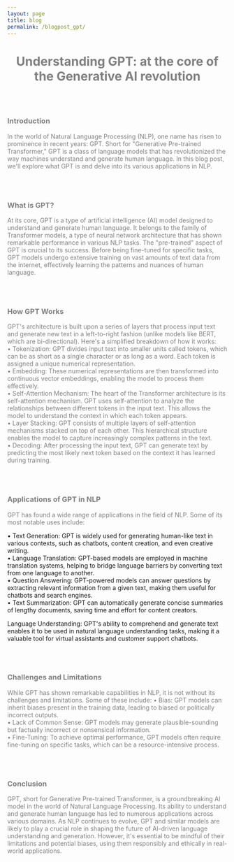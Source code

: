 ```yaml
---
layout: page
title: blog
permalink: /blogpost_gpt/
---
```


<center>
<h1><span style="color:grey">Understanding GPT: at the core of the Generative AI revolution</span></h1>
</center>

<br>
<br>

<h3><span style="color:grey">Introduction</span></h3>

<p><span style="color:grey">In the world of Natural Language Processing (NLP), one name has risen to prominence in recent years: GPT. 
Short for "Generative Pre-trained Transformer," GPT is a class of language models that has revolutionized the way machines understand and generate human language. 
In this blog post, we'll explore what GPT is and delve into its various applications in NLP.
</span></p>

<br>
<br>

<h3><span style="color:grey">What is GPT?</span></h3>

<p><span style="color:grey">At its core, GPT is a type of artificial intelligence (AI) model designed to understand and generate human language. 
It belongs to the family of Transformer models, a type of neural network architecture that has shown remarkable performance in various NLP tasks. 
The "pre-trained" aspect of GPT is crucial to its success. 
Before being fine-tuned for specific tasks, GPT models undergo extensive training on vast amounts of text data from the internet, effectively learning the patterns and nuances of human language.
</span></p>

<br>
<br>

<h3><span style="color:grey">How GPT Works</span></h3>

<p><span style="color:grey">GPT's architecture is built upon a series of layers that process input text and generate new text in a left-to-right fashion (unlike models like BERT, which are bi-directional). Here's a simplified breakdown of how it works:
<br>
• Tokenization: GPT divides input text into smaller units called tokens, which can be as short as a single character or as long as a word. Each token is assigned a unique numerical representation.
<br>
• Embedding: These numerical representations are then transformed into continuous vector embeddings, enabling the model to process them effectively.
<br>
• Self-Attention Mechanism: The heart of the Transformer architecture is its self-attention mechanism. GPT uses self-attention to analyze the relationships between different tokens in the input text.
This allows the model to understand the context in which each token appears.
<br>
• Layer Stacking: GPT consists of multiple layers of self-attention mechanisms stacked on top of each other. This hierarchical structure enables the model to capture increasingly complex patterns in the text.
<br>
• Decoding: After processing the input text, GPT can generate text by predicting the most likely next token based on the context it has learned during training.
</span></p>

<br>
<br>

<h3><span style="color:grey">Applications of GPT in NLP</span></h3>

<p><span style="color:grey">
GPT has found a wide range of applications in the field of NLP. Some of its most notable uses include:

• Text Generation: GPT is widely used for generating human-like text in various contexts, such as chatbots, content creation, and even creative writing.
<br>
• Language Translation: GPT-based models are employed in machine translation systems, helping to bridge language barriers by converting text from one language to another.
<br>
• Question Answering: GPT-powered models can answer questions by extracting relevant information from a given text, making them useful for chatbots and search engines.
<br>
• Text Summarization: GPT can automatically generate concise summaries of lengthy documents, saving time and effort for content creators.

Language Understanding: GPT's ability to comprehend and generate text enables it to be used in natural language understanding tasks, making it a valuable tool for virtual assistants and customer support chatbots.
</span></p>

<br>
<br>

<h3><span style="color:grey">Challenges and Limitations</span></h3>

<p><span style="color:grey">
While GPT has shown remarkable capabilities in NLP, it is not without its challenges and limitations. Some of these include:
• Bias: GPT models can inherit biases present in the training data, leading to biased or politically incorrect outputs.
<br>
• Lack of Common Sense: GPT models may generate plausible-sounding but factually incorrect or nonsensical information.
<br>
• Fine-Tuning: To achieve optimal performance, GPT models often require fine-tuning on specific tasks, which can be a resource-intensive process.
</span></p>

<br>
<br>

<h3><span style="color:grey">Conclusion</span></h3>

<p><span style="color:grey">GPT, short for Generative Pre-trained Transformer, is a groundbreaking AI model in the world of Natural Language Processing. 
Its ability to understand and generate human language has led to numerous applications across various domains. 
As NLP continues to evolve, GPT and similar models are likely to play a crucial role in shaping the future of AI-driven language understanding and generation. 
However, it's essential to be mindful of their limitations and potential biases, using them responsibly and ethically in real-world applications.
</span></p>
